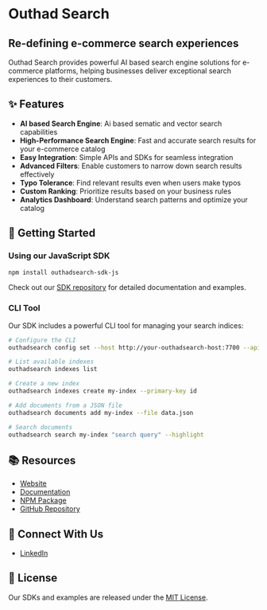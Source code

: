 # Outhad Search

## Re-defining e-commerce search experiences

Outhad Search provides powerful AI based search engine solutions for e-commerce platforms, helping businesses deliver exceptional search experiences to their customers.

## ✨ Features

- **AI based Search Engine**: Ai based sematic and vector search capabilities
- **High-Performance Search Engine**: Fast and accurate search results for your e-commerce catalog
- **Easy Integration**: Simple APIs and SDKs for seamless integration
- **Advanced Filters**: Enable customers to narrow down search results effectively
- **Typo Tolerance**: Find relevant results even when users make typos
- **Custom Ranking**: Prioritize results based on your business rules
- **Analytics Dashboard**: Understand search patterns and optimize your catalog

## 🚀 Getting Started

### Using our JavaScript SDK

```bash
npm install outhadsearch-sdk-js
```

Check out our [SDK repository](https://github.com/Outhad-Search/outhadsearch-sdk-js) for detailed documentation and examples.

### CLI Tool

Our SDK includes a powerful CLI tool for managing your search indices:

```bash
# Configure the CLI
outhadsearch config set --host http://your-outhadsearch-host:7700 --api-key your-api-key

# List available indexes
outhadsearch indexes list

# Create a new index
outhadsearch indexes create my-index --primary-key id

# Add documents from a JSON file
outhadsearch documents add my-index --file data.json

# Search documents
outhadsearch search my-index "search query" --highlight
```

## 📚 Resources

- [Website](https://outhad.com)
- [Documentation](https://outhad.com/docs)
- [NPM Package](https://www.npmjs.com/package/outhadsearch-sdk-js)
- [GitHub Repository](https://github.com/Outhad-Search/outhadsearch-sdk-js)

## 🤝 Connect With Us

- [LinkedIn](https://www.linkedin.com/company/outhadai/)

## 📄 License

Our SDKs and examples are released under the [MIT License](https://github.com/Outhad-Search/outhadsearch-sdk-js/blob/main/LICENSE).
